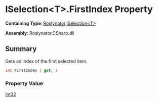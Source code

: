 # ISelection\<T>\.FirstIndex Property

**Containing Type**: [Roslynator](../../README.md)\.[ISelection\<T>](../README.md)

**Assembly**: Roslynator\.CSharp\.dll

## Summary

Gets an index of the first selected item\.

```csharp
int FirstIndex { get; }
```

### Property Value

[Int32](https://docs.microsoft.com/en-us/dotnet/api/system.int32)

